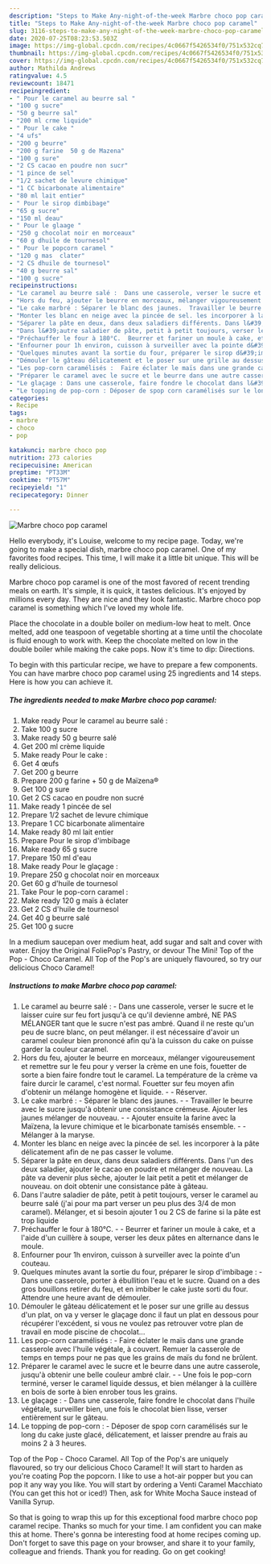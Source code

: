 ```yaml
---
description: "Steps to Make Any-night-of-the-week Marbre choco pop caramel"
title: "Steps to Make Any-night-of-the-week Marbre choco pop caramel"
slug: 3116-steps-to-make-any-night-of-the-week-marbre-choco-pop-caramel
date: 2020-07-25T08:23:53.503Z
image: https://img-global.cpcdn.com/recipes/4c0667f5426534f0/751x532cq70/marbre-choco-pop-caramel-photo-principale-de-la-recette.jpg
thumbnail: https://img-global.cpcdn.com/recipes/4c0667f5426534f0/751x532cq70/marbre-choco-pop-caramel-photo-principale-de-la-recette.jpg
cover: https://img-global.cpcdn.com/recipes/4c0667f5426534f0/751x532cq70/marbre-choco-pop-caramel-photo-principale-de-la-recette.jpg
author: Mathilda Andrews
ratingvalue: 4.5
reviewcount: 18471
recipeingredient:
- " Pour le caramel au beurre sal "
- "100 g sucre"
- "50 g beurre sal"
- "200 ml crme liquide"
- " Pour le cake "
- "4 ufs"
- "200 g beurre"
- "200 g farine  50 g de Mazena"
- "100 g sure"
- "2 CS cacao en poudre non sucr"
- "1 pince de sel"
- "1/2 sachet de levure chimique"
- "1 CC bicarbonate alimentaire"
- "80 ml lait entier"
- " Pour le sirop dimbibage"
- "65 g sucre"
- "150 ml deau"
- " Pour le glaage "
- "250 g chocolat noir en morceaux"
- "60 g dhuile de tournesol"
- " Pour le popcorn caramel "
- "120 g mas  clater"
- "2 CS dhuile de tournesol"
- "40 g beurre sal"
- "100 g sucre"
recipeinstructions:
- "Le caramel au beurre salé :  Dans une casserole, verser le sucre et le laisser cuire sur feu fort jusqu&#39;à ce qu&#39;il devienne ambré, NE PAS MÉLANGER tant que le sucre n&#39;est pas ambré. Quand il ne reste qu&#39;un peu de sucre blanc, on peut mélanger. il est nécessaire d&#39;avoir un caramel couleur bien prononcé afin qu&#39;à la cuisson du cake on puisse garder la couleur caramel."
- "Hors du feu, ajouter le beurre en morceaux, mélanger vigoureusement et remettre sur le feu pour y verser la crème en une fois, fouetter de sorte a bien faire fondre tout le caramel. La température de la crème va faire durcir le caramel, c&#39;est normal. Fouetter sur feu moyen afin d&#39;obtenir un mélange homogène et liquide.  Réserver."
- "Le cake marbré : Séparer le blanc des jaunes.  Travailler le beurre avec le sucre jusqu&#39;à obtenir une consistance crémeuse. Ajouter les jaunes mélanger de nouveau.  Ajouter ensuite la farine avec la Maïzena, la levure chimique et le bicarbonate tamisés ensemble.  Mélanger à la maryse."
- "Monter les blanc en neige avec la pincée de sel. les incorporer à la pâte délicatement afin de ne pas casser le volume."
- "Séparer la pâte en deux, dans deux saladiers différents. Dans l&#39;un des deux saladier, ajouter le cacao en poudre et mélanger de nouveau. La pâte va devenir plus sèche, ajouter le lait petit a petit et mélanger de nouveau. on doit obtenir une consistance pâte à gâteau."
- "Dans l&#39;autre saladier de pâte, petit à petit toujours, verser le caramel au beurre salé (j&#39;ai pour ma part verser un peu plus des 3/4 de mon caramel). Mélanger, et si besoin ajouter 1 ou 2 CS de farine si la pâte est trop liquide"
- "Préchauffer le four à 180°C.  Beurrer et fariner un moule à cake, et a l&#39;aide d&#39;un cuillère à soupe, verser les deux pâtes en alternance dans le moule."
- "Enfourner pour 1h environ, cuisson à surveiller avec la pointe d&#39;un couteau."
- "Quelques minutes avant la sortie du four, préparer le sirop d&#39;imbibage : Dans une casserole, porter à ébullition l&#39;eau et le sucre. Quand on a des gros bouillons retirer du feu, et en imbiber le cake juste sorti du four. Attendre une heure avant de démouler."
- "Démouler le gâteau délicatement et le poser sur une grille au dessus d&#39;un plat, on va y verser le glaçage donc il faut un plat en dessous pour récupérer l&#39;excédent, si vous ne voulez pas retrouver votre plan de travail en mode piscine de chocolat..."
- "Les pop-corn caramélisés :  Faire éclater le maïs dans une grande casserole avec l&#39;huile végétale, à couvert. Remuer la casserole de temps en temps pour ne pas que les grains de maïs du fond ne brûlent."
- "Préparer le caramel avec le sucre et le beurre dans une autre casserole, jusqu&#39;à obtenir une belle couleur ambré clair.   Une fois le pop-corn terminé, verser le caramel liquide dessus, et bien mélanger à la cuillère en bois de sorte à bien enrober tous les grains."
- "Le glaçage : Dans une casserole, faire fondre le chocolat dans l&#39;huile végétale, surveiller bien, une fois le chocolat bien lisse, verser entièrement sur le gâteau."
- "Le topping de pop-corn : Déposer de spop corn caramélisés sur le long du cake juste glacé, délicatement, et laisser prendre au frais au moins 2 à 3 heures."
categories:
- Recipe
tags:
- marbre
- choco
- pop

katakunci: marbre choco pop 
nutrition: 273 calories
recipecuisine: American
preptime: "PT33M"
cooktime: "PT57M"
recipeyield: "1"
recipecategory: Dinner

---
```



![Marbre choco pop caramel](https://img-global.cpcdn.com/recipes/4c0667f5426534f0/751x532cq70/marbre-choco-pop-caramel-photo-principale-de-la-recette.jpg)

Hello everybody, it's Louise, welcome to my recipe page. Today, we're going to make a special dish, marbre choco pop caramel. One of my favorites food recipes. This time, I will make it a little bit unique. This will be really delicious.

Marbre choco pop caramel is one of the most favored of recent trending meals on earth. It's simple, it is quick, it tastes delicious. It's enjoyed by millions every day. They are nice and they look fantastic. Marbre choco pop caramel is something which I've loved my whole life.

Place the chocolate in a double boiler on medium-low heat to melt. Once melted, add one teaspoon of vegetable shorting at a time until the chocolate is fluid enough to work with. Keep the chocolate melted on low in the double boiler while making the cake pops. Now it&#39;s time to dip: Directions.


To begin with this particular recipe, we have to prepare a few components. You can have marbre choco pop caramel using 25 ingredients and 14 steps. Here is how you can achieve it.

<!--inarticleads1-->

##### The ingredients needed to make Marbre choco pop caramel:

1. Make ready  Pour le caramel au beurre salé :
1. Take 100 g sucre
1. Make ready 50 g beurre salé
1. Get 200 ml crème liquide
1. Make ready  Pour le cake :
1. Get 4 œufs
1. Get 200 g beurre
1. Prepare 200 g farine + 50 g de Maïzena®
1. Get 100 g sure
1. Get 2 CS cacao en poudre non sucré
1. Make ready 1 pincée de sel
1. Prepare 1/2 sachet de levure chimique
1. Prepare 1 CC bicarbonate alimentaire
1. Make ready 80 ml lait entier
1. Prepare  Pour le sirop d&#39;imbibage
1. Make ready 65 g sucre
1. Prepare 150 ml d&#39;eau
1. Make ready  Pour le glaçage :
1. Prepare 250 g chocolat noir en morceaux
1. Get 60 g d&#39;huile de tournesol
1. Take  Pour le pop-corn caramel :
1. Make ready 120 g maïs à éclater
1. Get 2 CS d&#39;huile de tournesol
1. Get 40 g beurre salé
1. Get 100 g sucre


In a medium saucepan over medium heat, add sugar and salt and cover with water. Enjoy the Original FoliePop&#39;s Pastry, or devour The Mini! Top of the Pop - Choco Caramel. All Top of the Pop&#39;s are uniquely flavoured, so try our delicious Choco Caramel! 

<!--inarticleads2-->

##### Instructions to make Marbre choco pop caramel:

1. Le caramel au beurre salé :  - Dans une casserole, verser le sucre et le laisser cuire sur feu fort jusqu&#39;à ce qu&#39;il devienne ambré, NE PAS MÉLANGER tant que le sucre n&#39;est pas ambré. Quand il ne reste qu&#39;un peu de sucre blanc, on peut mélanger. il est nécessaire d&#39;avoir un caramel couleur bien prononcé afin qu&#39;à la cuisson du cake on puisse garder la couleur caramel.
1. Hors du feu, ajouter le beurre en morceaux, mélanger vigoureusement et remettre sur le feu pour y verser la crème en une fois, fouetter de sorte a bien faire fondre tout le caramel. La température de la crème va faire durcir le caramel, c&#39;est normal. Fouetter sur feu moyen afin d&#39;obtenir un mélange homogène et liquide. -  - Réserver.
1. Le cake marbré : - Séparer le blanc des jaunes. -  - Travailler le beurre avec le sucre jusqu&#39;à obtenir une consistance crémeuse. Ajouter les jaunes mélanger de nouveau. -  - Ajouter ensuite la farine avec la Maïzena, la levure chimique et le bicarbonate tamisés ensemble. -  - Mélanger à la maryse.
1. Monter les blanc en neige avec la pincée de sel. les incorporer à la pâte délicatement afin de ne pas casser le volume.
1. Séparer la pâte en deux, dans deux saladiers différents. Dans l&#39;un des deux saladier, ajouter le cacao en poudre et mélanger de nouveau. La pâte va devenir plus sèche, ajouter le lait petit a petit et mélanger de nouveau. on doit obtenir une consistance pâte à gâteau.
1. Dans l&#39;autre saladier de pâte, petit à petit toujours, verser le caramel au beurre salé (j&#39;ai pour ma part verser un peu plus des 3/4 de mon caramel). Mélanger, et si besoin ajouter 1 ou 2 CS de farine si la pâte est trop liquide
1. Préchauffer le four à 180°C. -  - Beurrer et fariner un moule à cake, et a l&#39;aide d&#39;un cuillère à soupe, verser les deux pâtes en alternance dans le moule.
1. Enfourner pour 1h environ, cuisson à surveiller avec la pointe d&#39;un couteau.
1. Quelques minutes avant la sortie du four, préparer le sirop d&#39;imbibage : - Dans une casserole, porter à ébullition l&#39;eau et le sucre. Quand on a des gros bouillons retirer du feu, et en imbiber le cake juste sorti du four. Attendre une heure avant de démouler.
1. Démouler le gâteau délicatement et le poser sur une grille au dessus d&#39;un plat, on va y verser le glaçage donc il faut un plat en dessous pour récupérer l&#39;excédent, si vous ne voulez pas retrouver votre plan de travail en mode piscine de chocolat...
1. Les pop-corn caramélisés :  - Faire éclater le maïs dans une grande casserole avec l&#39;huile végétale, à couvert. Remuer la casserole de temps en temps pour ne pas que les grains de maïs du fond ne brûlent.
1. Préparer le caramel avec le sucre et le beurre dans une autre casserole, jusqu&#39;à obtenir une belle couleur ambré clair.  -  - Une fois le pop-corn terminé, verser le caramel liquide dessus, et bien mélanger à la cuillère en bois de sorte à bien enrober tous les grains.
1. Le glaçage : - Dans une casserole, faire fondre le chocolat dans l&#39;huile végétale, surveiller bien, une fois le chocolat bien lisse, verser entièrement sur le gâteau.
1. Le topping de pop-corn : - Déposer de spop corn caramélisés sur le long du cake juste glacé, délicatement, et laisser prendre au frais au moins 2 à 3 heures.


Top of the Pop - Choco Caramel. All Top of the Pop&#39;s are uniquely flavoured, so try our delicious Choco Caramel! It will start to harden as you&#39;re coating Pop the popcorn. I like to use a hot-air popper but you can pop it any way you like. You will start by ordering a Venti Caramel Macchiato (You can get this hot or iced!) Then, ask for White Mocha Sauce instead of Vanilla Syrup. 

So that is going to wrap this up for this exceptional food marbre choco pop caramel recipe. Thanks so much for your time. I am confident you can make this at home. There's gonna be interesting food at home recipes coming up. Don't forget to save this page on your browser, and share it to your family, colleague and friends. Thank you for reading. Go on get cooking!

